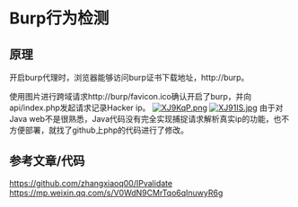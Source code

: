 # Burp行为检测
## 原理
开启burp代理时，浏览器能够访问burp证书下载地址，http://burp。

使用图片进行跨域请求http://burp/favicon.ico确认开启了burp，并向api/index.php发起请求记录Hacker ip。
[![XJ9KqP.png](https://s1.ax1x.com/2022/06/01/XJ9KqP.png)](https://imgtu.com/i/XJ9KqP)
[![XJ91IS.jpg](https://s1.ax1x.com/2022/06/01/XJ91IS.jpg)](https://imgtu.com/i/XJ91IS)
由于对Java web不是很熟悉，Java代码没有完全实现捕捉请求解析真实ip的功能，也不方便部署，就找了github上php的代码进行了修改。

## 参考文章/代码
https://github.com/zhangxiaoq00/IPvalidate
https://mp.weixin.qq.com/s/V0WdN9CMrTqo6qInuwyR6g